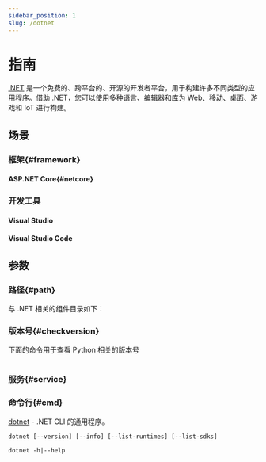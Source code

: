```yaml
---
sidebar_position: 1
slug: /dotnet
---
```


# 指南

[.NET](https://dotnet.microsoft.com/zh-cn) 是一个免费的、跨平台的、开源的开发者平台，用于构建许多不同类型的应用程序。借助 .NET，您可以使用多种语言、编辑器和库为 Web、移动、桌面、游戏和 IoT 进行构建。

## 场景


### 框架{#framework}

#### ASP.NET Core{#netcore}

### 开发工具

#### Visual Studio
#### Visual Studio Code


## 参数

### 路径{#path}

与 .NET 相关的组件目录如下：

### 版本号{#checkversion}

下面的命令用于查看 Python 相关的版本号

```shell

``````

### 服务{#service}

### 命令行{#cmd}

[dotnet](https://docs.microsoft.com/zh-cn/dotnet/core/tools/dotnet) - .NET CLI 的通用程序。

```
dotnet [--version] [--info] [--list-runtimes] [--list-sdks]

dotnet -h|--help
```
